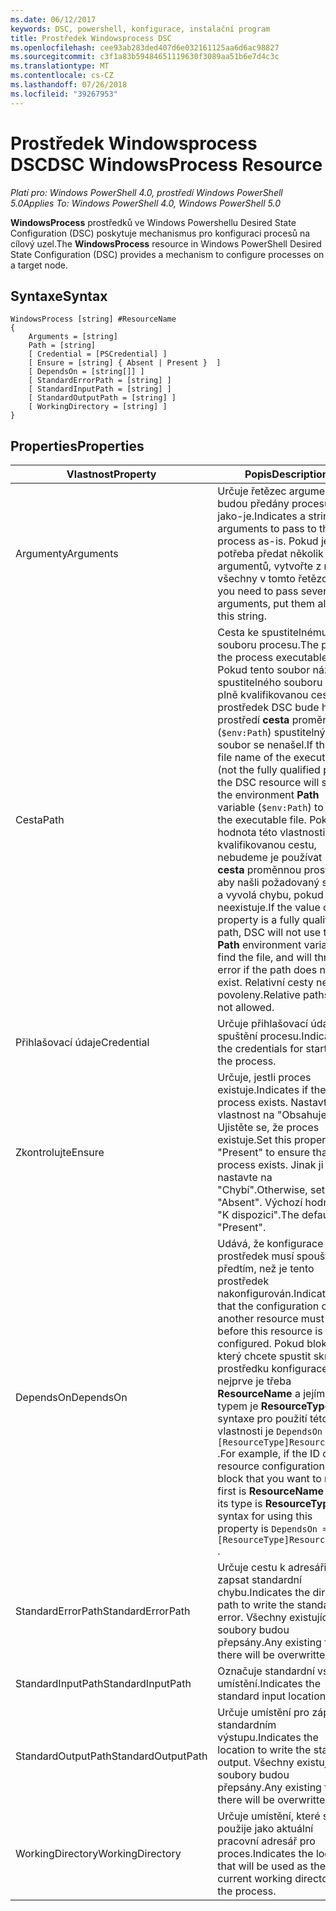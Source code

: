 ```yaml
---
ms.date: 06/12/2017
keywords: DSC, powershell, konfigurace, instalační program
title: Prostředek Windowsprocess DSC
ms.openlocfilehash: cee93ab283ded407d6e032161125aa6d6ac98827
ms.sourcegitcommit: c3f1a83b59484651119630f3089aa51b6e7d4c3c
ms.translationtype: MT
ms.contentlocale: cs-CZ
ms.lasthandoff: 07/26/2018
ms.locfileid: "39267953"
---
```

# <a name="dsc-windowsprocess-resource"></a><span data-ttu-id="324e0-103">Prostředek Windowsprocess DSC</span><span class="sxs-lookup"><span data-stu-id="324e0-103">DSC WindowsProcess Resource</span></span>

<span data-ttu-id="324e0-104">_Platí pro: Windows PowerShell 4.0, prostředí Windows PowerShell 5.0_</span><span class="sxs-lookup"><span data-stu-id="324e0-104">_Applies To: Windows PowerShell 4.0, Windows PowerShell 5.0_</span></span>

<span data-ttu-id="324e0-105">**WindowsProcess** prostředků ve Windows Powershellu Desired State Configuration (DSC) poskytuje mechanismus pro konfiguraci procesů na cílový uzel.</span><span class="sxs-lookup"><span data-stu-id="324e0-105">The **WindowsProcess** resource in Windows PowerShell Desired State Configuration (DSC) provides a mechanism to configure processes on a target node.</span></span>

## <a name="syntax"></a><span data-ttu-id="324e0-106">Syntaxe</span><span class="sxs-lookup"><span data-stu-id="324e0-106">Syntax</span></span>

```
WindowsProcess [string] #ResourceName
{
    Arguments = [string]
    Path = [string]
    [ Credential = [PSCredential] ]
    [ Ensure = [string] { Absent | Present }  ]
    [ DependsOn = [string[]] ]
    [ StandardErrorPath = [string] ]
    [ StandardInputPath = [string] ]
    [ StandardOutputPath = [string] ]
    [ WorkingDirectory = [string] ]
}
```

## <a name="properties"></a><span data-ttu-id="324e0-107">Properties</span><span class="sxs-lookup"><span data-stu-id="324e0-107">Properties</span></span>

| <span data-ttu-id="324e0-108">Vlastnost</span><span class="sxs-lookup"><span data-stu-id="324e0-108">Property</span></span> | <span data-ttu-id="324e0-109">Popis</span><span class="sxs-lookup"><span data-stu-id="324e0-109">Description</span></span> |
| --- | --- |
| <span data-ttu-id="324e0-110">Argumenty</span><span class="sxs-lookup"><span data-stu-id="324e0-110">Arguments</span></span>| <span data-ttu-id="324e0-111">Určuje řetězec argumenty budou předány procesu jako-je.</span><span class="sxs-lookup"><span data-stu-id="324e0-111">Indicates a string of arguments to pass to the process as-is.</span></span> <span data-ttu-id="324e0-112">Pokud je potřeba předat několik argumentů, vytvořte z nich všechny v tomto řetězci.</span><span class="sxs-lookup"><span data-stu-id="324e0-112">If you need to pass several arguments, put them all in this string.</span></span>|
| <span data-ttu-id="324e0-113">Cesta</span><span class="sxs-lookup"><span data-stu-id="324e0-113">Path</span></span>| <span data-ttu-id="324e0-114">Cesta ke spustitelnému souboru procesu.</span><span class="sxs-lookup"><span data-stu-id="324e0-114">The path to the process executable.</span></span> <span data-ttu-id="324e0-115">Pokud tento soubor název spustitelného souboru (není plně kvalifikovanou cestu), prostředek DSC bude hledat prostředí **cesta** proměnné (`$env:Path`) spustitelný soubor se nenašel.</span><span class="sxs-lookup"><span data-stu-id="324e0-115">If this the file name of the executable (not the fully qualified path), the DSC resource will search the environment **Path** variable (`$env:Path`) to find the executable file.</span></span> <span data-ttu-id="324e0-116">Pokud je hodnota této vlastnosti plně kvalifikovanou cestu, nebudeme je používat DSC **cesta** proměnnou prostředí, aby našli požadovaný soubor a vyvolá chybu, pokud cesta neexistuje.</span><span class="sxs-lookup"><span data-stu-id="324e0-116">If the value of this property is a fully qualified path, DSC will not use the **Path** environment variable to find the file, and will throw an error if the path does not exist.</span></span> <span data-ttu-id="324e0-117">Relativní cesty nejsou povoleny.</span><span class="sxs-lookup"><span data-stu-id="324e0-117">Relative paths are not allowed.</span></span>|
| <span data-ttu-id="324e0-118">Přihlašovací údaje</span><span class="sxs-lookup"><span data-stu-id="324e0-118">Credential</span></span>| <span data-ttu-id="324e0-119">Určuje přihlašovací údaje pro spuštění procesu.</span><span class="sxs-lookup"><span data-stu-id="324e0-119">Indicates the credentials for starting the process.</span></span>|
| <span data-ttu-id="324e0-120">Zkontrolujte</span><span class="sxs-lookup"><span data-stu-id="324e0-120">Ensure</span></span>| <span data-ttu-id="324e0-121">Určuje, jestli proces existuje.</span><span class="sxs-lookup"><span data-stu-id="324e0-121">Indicates if the process exists.</span></span> <span data-ttu-id="324e0-122">Nastavte tuto vlastnost na "Obsahuje" Ujistěte se, že proces existuje.</span><span class="sxs-lookup"><span data-stu-id="324e0-122">Set this property to "Present" to ensure that the process exists.</span></span> <span data-ttu-id="324e0-123">Jinak ji nastavte na "Chybí".</span><span class="sxs-lookup"><span data-stu-id="324e0-123">Otherwise, set it to "Absent".</span></span> <span data-ttu-id="324e0-124">Výchozí hodnota je "K dispozici".</span><span class="sxs-lookup"><span data-stu-id="324e0-124">The default is "Present".</span></span>|
| <span data-ttu-id="324e0-125">DependsOn</span><span class="sxs-lookup"><span data-stu-id="324e0-125">DependsOn</span></span> | <span data-ttu-id="324e0-126">Udává, že konfigurace jiný prostředek musí spouštět předtím, než je tento prostředek nakonfigurován.</span><span class="sxs-lookup"><span data-stu-id="324e0-126">Indicates that the configuration of another resource must run before this resource is configured.</span></span> <span data-ttu-id="324e0-127">Pokud blok, který chcete spustit skript ID prostředku konfigurace nejprve je třeba **ResourceName** a jejím typem je **ResourceType**, syntaxe pro použití této vlastnosti je `DependsOn = "[ResourceType]ResourceName"` .</span><span class="sxs-lookup"><span data-stu-id="324e0-127">For example, if the ID of the resource configuration script block that you want to run first is **ResourceName** and its type is **ResourceType**, the syntax for using this property is `DependsOn = "[ResourceType]ResourceName"` .</span></span>|
| <span data-ttu-id="324e0-128">StandardErrorPath</span><span class="sxs-lookup"><span data-stu-id="324e0-128">StandardErrorPath</span></span>| <span data-ttu-id="324e0-129">Určuje cestu k adresáři zapsat standardní chybu.</span><span class="sxs-lookup"><span data-stu-id="324e0-129">Indicates the directory path to write the standard error.</span></span> <span data-ttu-id="324e0-130">Všechny existující soubory budou přepsány.</span><span class="sxs-lookup"><span data-stu-id="324e0-130">Any existing file there will be overwritten.</span></span>|
| <span data-ttu-id="324e0-131">StandardInputPath</span><span class="sxs-lookup"><span data-stu-id="324e0-131">StandardInputPath</span></span>| <span data-ttu-id="324e0-132">Označuje standardní vstupní umístění.</span><span class="sxs-lookup"><span data-stu-id="324e0-132">Indicates the standard input location.</span></span>|
| <span data-ttu-id="324e0-133">StandardOutputPath</span><span class="sxs-lookup"><span data-stu-id="324e0-133">StandardOutputPath</span></span>| <span data-ttu-id="324e0-134">Určuje umístění pro zápis ve standardním výstupu.</span><span class="sxs-lookup"><span data-stu-id="324e0-134">Indicates the location to write the standard output.</span></span> <span data-ttu-id="324e0-135">Všechny existující soubory budou přepsány.</span><span class="sxs-lookup"><span data-stu-id="324e0-135">Any existing file there will be overwritten.</span></span>|
| <span data-ttu-id="324e0-136">WorkingDirectory</span><span class="sxs-lookup"><span data-stu-id="324e0-136">WorkingDirectory</span></span>| <span data-ttu-id="324e0-137">Určuje umístění, které se použije jako aktuální pracovní adresář pro proces.</span><span class="sxs-lookup"><span data-stu-id="324e0-137">Indicates the location that will be used as the current working directory for the process.</span></span>|